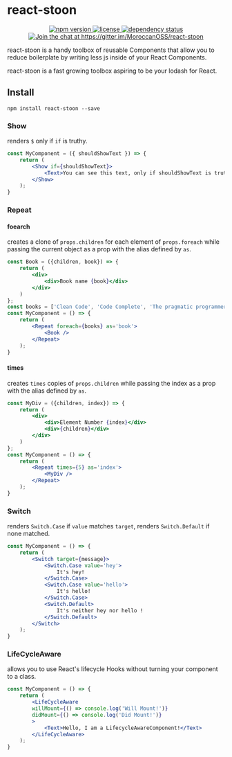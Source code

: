 # react-stoon

<p align="center">
    <a href="https://www.npmjs.com/package/react-stoon">
        <img src="https://img.shields.io/npm/v/react-stoon.svg"
            alt="npm version">
    </a>
    <a href="https://github.com/MoroccanOSS/react-stoon/blob/master/LICENSE">
        <img src="https://img.shields.io/npm/l/react-stoon.svg"
            alt="license">
    </a>
    <a href="https://david-dm.org/MoroccanOSS/react-stoon">
        <img src="https://david-dm.org/MoroccanOSS/react-stoon/status.svg"
            alt="dependency status">
    </a>
    <a href='https://gitter.im/MoroccanOSS/react-stoon?utm_source=badge&utm_medium=badge&utm_campaign=pr-badge&utm_content=badge'>
        <img src='https://badges.gitter.im/MoroccanOSS/react-stoon.svg'
            alt='Join the chat at https://gitter.im/MoroccanOSS/react-stoon'>
    </a>
</p>


react-stoon is a handy toolbox of reusable Components that allow you to reduce boilerplate by writing less js inside of your React Components.


react-stoon is a fast growing toolbox aspiring to be your lodash for React.

## Install

```
npm install react-stoon --save
```


### Show

renders `$` only if `if` is truthy.

```jsx
const MyComponent = ({ shouldShowText }) => {
    return (
        <Show if={shouldShowText}>
            <Text>You can see this text, only if shouldShowText is truthy</Text>
        </Show>
    );
}
```

### Repeat

#### foearch

creates a clone of `props.children` for each element of `props.foreach` while passing the current object as a prop with the alias defined by `as`.

```jsx
const Book = ({children, book}) => {
    return (
        <div>
            <div>Book name {book}</div>
        </div>
    )
};
const books = ['Clean Code', 'Code Complete', 'The pragmatic programmer'];
const MyComponent = () => {
    return (
        <Repeat foreach={books} as='book'>
            <Book />
        </Repeat>
    );
}
```

#### times

creates `times` copies of `props.children` while passing the index as a prop with the alias defined by `as`.

```jsx
const MyDiv = ({children, index}) => {
    return (
        <div>
            <div>Element Number {index}</div>
            <div>{children}</div>
        </div>
    )
};
const MyComponent = () => {
    return (
        <Repeat times={5} as='index'>
            <MyDiv />
        </Repeat>
    );
}
```

### Switch

renders `Switch.Case` if `value` matches `target`, renders `Switch.Default` if none matched.

```jsx
const MyComponent = () => {
    return (
        <Switch target={message}>
            <Switch.Case value='hey'>
                It's hey!
            </Switch.Case>
            <Switch.Case value='hello'>
                It's hello!
            </Switch.Case>
            <Switch.Default>
                It's neither hey nor hello !
            </Switch.Default>
        </Switch>
    );
}
```

### LifeCycleAware

allows you to use React's lifecycle Hooks without turning your component to a class.

```jsx
const MyComponent = () => {
    return (
        <LifeCycleAware
        willMount={() => console.log('Will Mount!')}
        didMount={() => console.log('Did Mount!')}
        >
            <Text>Hello, I am a LifecycleAwareComponent!</Text>
        </LifeCycleAware>
    );
}
```
